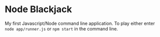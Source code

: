 # Node Blackjack

My first Javascript/Node command line application.
To play either enter `node app/runner.js` or `npm start` in the command line.
